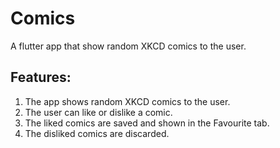 # Comics

A flutter app that show random XKCD comics to the user.

## Features:

1. The app shows random XKCD comics to the user.
2. The user can like or dislike  a comic.
3. The liked comics are saved and shown in the Favourite tab.
4. The disliked comics are discarded.
